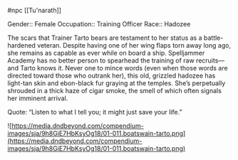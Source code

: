 #npc [[Tu'narath]]

Gender:: Female
Occupation:: Training Officer
Race:: Hadozee

The scars that Trainer Tarto bears are testament to her status as a battle-hardened veteran. Despite having one of her wing flaps torn away long ago, she remains as capable as ever while on board a ship. Spelljammer Academy has no better person to spearhead the training of raw recruits—and Tarto knows it. Never one to mince words (even when those words are directed toward those who outrank her), this old, grizzled hadozee has light-tan skin and ebon-black fur graying at the temples. She’s perpetually shrouded in a thick haze of cigar smoke, the smell of which often signals her imminent arrival.

Quote: “Listen to what I tell you; it might just save your life.”

![https://media.dndbeyond.com/compendium-images/sja/9h8GiE7HbKsyOg18/01-011.boatswain-tarto.png](https://media.dndbeyond.com/compendium-images/sja/9h8GiE7HbKsyOg18/01-011.boatswain-tarto.png)